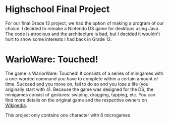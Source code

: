 # Highschool Final Project
For our final Grade 12 project, we had the option of making a program of our choice. I decided to remake a Nintendo DS game for desktops using Java. The code is atrocious and the architecture is bad, but I decided it wouldn't hurt to show some interests I had back in Grade 12. 

# WarioWare: Touched!
The game is WariorWare: Touched! It consists of a series of minigames with a one-worded command you have to complete within a certain amount of time. Succeed and you move on, fail to do so and you lose a life (you originally start with 4). Because the game was designed for the DS, the minigames consist of gestures: swiping, dragging, tapping, etc. You can find more details on the original game and the respective owners on <a href="http://en.wikipedia.org/wiki/WarioWare:_Touched!">Wikipedia</a>.

This project only contains one character with 6 microgames
